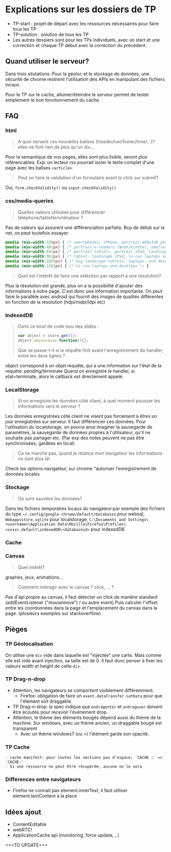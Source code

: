 # Explications sur les dossiers de TP

- TP-start : projet de départ avec les ressources nécessaires pour faire tous les TP
- TP-solution : solution de tous les TP
- Les autres dossiers sont pour les TPs individuels, avec un start et une correction et chaque TP début avec la correction du précédent.


## Quand utiliser le serveur?

Dans trois situtations: Pour la géoloc et le stockage de données, une sécurité de chrome restreint l'utilisation des APIs en manipulant des fichiers locaux.

Pour le TP sur le cache, allumer/éteindre le serveur permet de tester simplement le bon fonctionnement du cache.


## FAQ

### html

> A quoi servent ces nouvelles balises (header/nav/footer/time/...)? elles ne font rien de plus qu'un div...

Pour la semantique de nos pages, elles sont plus lisible, seront plus référencables.
Exp: un lecteur rss pourrait isoler le texte complet d'une page avec les balises `<article>`

> Peut on faire la validation d'un formulaire avant le click sur submit?

Oui, `form.checkValidity()` ou `input.checkValidity()`

### css/media-queries

> Quelles valeurs utilisées pour différencier téléphone/tablette/ordinateur ?

Pas de valeurs qui assurent une différenciation parfaite. Bcp de débat sur le net, on peut toutefois essayer:
```css
@media (min-width:320px) { /* smartphones, iPhone, portrait 480x320 phones */ }
@media (min-width:481px) { /* portrait e-readers (Nook/Kindle), smaller tablets @ 600 or @ 640 wide. */ }
@media (min-width:641px) { /* portrait tablets, portrait iPad, landscape e-readers, landscape 800x480 or 854x480 phones */ }
@media (min-width:961px) { /* tablet, landscape iPad, lo-res laptops ands desktops */ }
@media (min-width:1025px) { /* big landscape tablets, laptops, and desktops */ }
@media (min-width:1281px) { /* hi-res laptops and desktops */ }
```

> Quel est l'intérêt de faire une séléction par rapport à une résolution?

Plus la résolution est grande, plus on a la possibilité d'ajouter des informations à notre page.
C'est donc une information importante. On peut faire le parallèle avec android qui fournit des images de qualités différentes en fonction de la résolution (hdpi/mdpi/ldpi etc)

### IndexedDB

> Dans ce bout de code issu des slides :
> ```javascript
> var object = store.get(1);
> object.onsuccess= function(){};
> ```
> Que se passe-t-il si la requête finit avant l'enregistrement du handler, entre les deux lignes ?

object correspond à un objet requête, qui a une information sur l'état de la requête: pending/terminate
Quand on enregistre le handler, si etat=terminate, alors le callback est directement appelé.

### LocalStorage

> Si on enregistre les données côté client, à quel moment pousser les informations vers le serveur ?

Les données enregistrées côté client ne visent pas forcément à êtres un jour enregistrées sur serveur.
Il faut différencier ces données. Pour l'utilisation du localstorage, on pourra ainsi imaginer la sauvegarde de paramètres, la sauvegarde de données propres à l'utilisateur, qu'il ne souhaite pas partager etc.
(Par exp des notes peuvent ne pas être synchronisées, gardées en local)

> Ca ne marche pas, quand je relance mon navigateur les informations ne sont plus là!

Check les options navigateur, sur chrome "autoriser l'enregistrement de données locales

### Stockage

> Où sont sauvées les données?

Dans les fichiers temporaires locaux du navigateur:par exemple des fichiers du type `~/.config/google-chrome/Default/databases` pour websql, `Webappsstore.sqlite` pour localstorage, `C:\Documents and Settings\<username>\Application Data\Mozilla\Firefox\Profiles\<xxxx>.default\indexedDB\<databaseid>` pour indexedDB

### Cache


### Canvas

> Quel intérêt?

graphes, jeux, animations...

> Comment intéragir avec le canvas ? click, ... ?

Pas d'api propre au canvas, il faut détecter un click de manière standard (addEventListener ("mousemove") / ou autre event)
Puis calculer l'offset entre les coordonnées dans la page et l'emplacement du canvas dans la page. (plusieurs exemples sur stackoverflow)


## Pièges

### TP Géolocalisation

On utilise une `div` vide dans laquelle est "injectée" une carte.
Mais comme elle est vide avant injection, sa taille est de 0.
Il faut donc penser à fixer les valeurs width et height de cette `div`.

### TP Drag-n-drop

- Attention, les navigateurs se comportent visiblement différemment.
  - Firefox: obligation de faire un `event.dataTransfer.setData` pour que l'élément soit draggable.
- TP Drag-n-drop: la spec indique que `ondragenter` et `ondragover` doivent être écoutés pour recevoir
l'événement drop.
- Attention, le thème des éléments bougés dépend aussi du thème de la machine. Sur windows, avec un thème ancien, un draggable bougé est transparent
  - Avec un thème windows7 (ou >) l'élément garde son opacité.

### TP Cache

	- cache manifest: pour toutes les sections pas d'espace: `CACHE :` => `CACHE:`
	- Si une ressource ne peut être récupérée, aucune ne le sera

### Différences entre navigateurs

  - Firefox ne connait pas element.innerText, il faut utiliser element.textContent à la place


## Idées ajout

- ContentEditable
- webRTC!
- ApplicationCache api (monitoring, force update,...)

===TO UPDATE===
